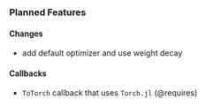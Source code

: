 

### Planned Features

#### Changes

- add default optimizer and use weight decay


#### Callbacks

- `ToTorch` callback that uses `Torch.jl` (@requires)
